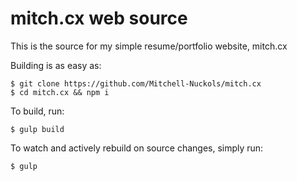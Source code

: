 # mitch.cx web source
This is the source for my simple resume/portfolio website, mitch.cx

Building is as easy as:
```
$ git clone https://github.com/Mitchell-Nuckols/mitch.cx
$ cd mitch.cx && npm i
```
To build, run:
```
$ gulp build
```
To watch and actively rebuild on source changes, simply run:
```
$ gulp
```